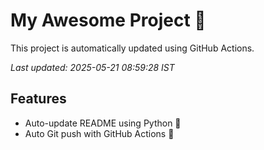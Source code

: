 # My Awesome Project 🚀

This project is automatically updated using GitHub Actions.

_Last updated: 2025-05-21 08:59:28 IST_

## Features
- Auto-update README using Python 🐍
- Auto Git push with GitHub Actions 🤖

